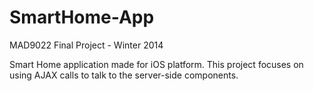 SmartHome-App
=============

MAD9022 Final Project - Winter 2014

Smart Home application made for iOS platform.
This project focuses on using AJAX calls to talk to the server-side components.

